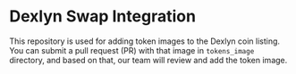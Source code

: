 # Dexlyn Swap Integration

This repository is used for adding token images to the Dexlyn coin listing. You can submit a pull request (PR) with that image in `tokens_image` directory, and based on that, our team will review and add the token image.
